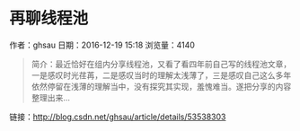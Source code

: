 # 再聊线程池
作者：ghsau
日期：2016-12-19 15:18
浏览量：4140
> 简介：最近恰好在组内分享线程池，又看了看四年前自己写的线程池文章，一是感叹时光荏苒，二是感叹当时的理解太浅薄了，三是感叹自己这么多年依然停留在浅薄的理解当中，没有探究其实现，羞愧难当。遂把分享的内容整理出来...

 链接：http://blog.csdn.net/ghsau/article/details/53538303
